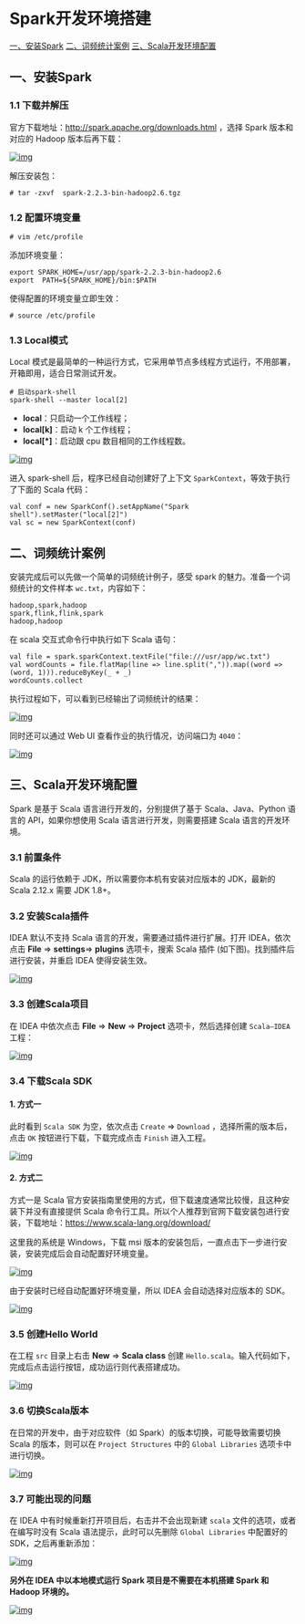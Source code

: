 # Spark开发环境搭建

[一、安装Spark](https://github.com/heibaiying/BigData-Notes/blob/master/notes/installation/Spark开发环境搭建.md#一安装Spark)
[二、词频统计案例](https://github.com/heibaiying/BigData-Notes/blob/master/notes/installation/Spark开发环境搭建.md#二词频统计案例)
[三、Scala开发环境配置](https://github.com/heibaiying/BigData-Notes/blob/master/notes/installation/Spark开发环境搭建.md#三Scala开发环境配置)

## 一、安装Spark

### 1.1 下载并解压

官方下载地址：http://spark.apache.org/downloads.html ，选择 Spark 版本和对应的 Hadoop 版本后再下载：

[![img](https://camo.githubusercontent.com/50ce84ce37fb45e049fab65277cc95046c933582/68747470733a2f2f67697465652e636f6d2f68656962616979696e672f426967446174612d4e6f7465732f7261772f6d61737465722f70696374757265732f737061726b2d646f776e6c6f61642e706e67)](https://camo.githubusercontent.com/50ce84ce37fb45e049fab65277cc95046c933582/68747470733a2f2f67697465652e636f6d2f68656962616979696e672f426967446174612d4e6f7465732f7261772f6d61737465722f70696374757265732f737061726b2d646f776e6c6f61642e706e67)

解压安装包：

```
# tar -zxvf  spark-2.2.3-bin-hadoop2.6.tgz
```

### 1.2 配置环境变量

```
# vim /etc/profile
```

添加环境变量：

```
export SPARK_HOME=/usr/app/spark-2.2.3-bin-hadoop2.6
export  PATH=${SPARK_HOME}/bin:$PATH
```

使得配置的环境变量立即生效：

```
# source /etc/profile
```

### 1.3 Local模式

Local 模式是最简单的一种运行方式，它采用单节点多线程方式运行，不用部署，开箱即用，适合日常测试开发。

```
# 启动spark-shell
spark-shell --master local[2]
```

- **local**：只启动一个工作线程；
- **local[k]**：启动 k 个工作线程；
- **local[\*]**：启动跟 cpu 数目相同的工作线程数。

[![img](https://camo.githubusercontent.com/92f69dfdff9e8babcf8c04e1a4867024b7a5ed63/68747470733a2f2f67697465652e636f6d2f68656962616979696e672f426967446174612d4e6f7465732f7261772f6d61737465722f70696374757265732f737061726b2d7368656c6c2d6c6f63616c2e706e67)](https://camo.githubusercontent.com/92f69dfdff9e8babcf8c04e1a4867024b7a5ed63/68747470733a2f2f67697465652e636f6d2f68656962616979696e672f426967446174612d4e6f7465732f7261772f6d61737465722f70696374757265732f737061726b2d7368656c6c2d6c6f63616c2e706e67)



进入 spark-shell 后，程序已经自动创建好了上下文 `SparkContext`，等效于执行了下面的 Scala 代码：

```
val conf = new SparkConf().setAppName("Spark shell").setMaster("local[2]")
val sc = new SparkContext(conf)
```

## 二、词频统计案例

安装完成后可以先做一个简单的词频统计例子，感受 spark 的魅力。准备一个词频统计的文件样本 `wc.txt`，内容如下：

```
hadoop,spark,hadoop
spark,flink,flink,spark
hadoop,hadoop
```

在 scala 交互式命令行中执行如下 Scala 语句：

```
val file = spark.sparkContext.textFile("file:///usr/app/wc.txt")
val wordCounts = file.flatMap(line => line.split(",")).map((word => (word, 1))).reduceByKey(_ + _)
wordCounts.collect
```

执行过程如下，可以看到已经输出了词频统计的结果：

[![img](https://camo.githubusercontent.com/82942ac5285a6c76c6b52b95f9857b222f2a2e51/68747470733a2f2f67697465652e636f6d2f68656962616979696e672f426967446174612d4e6f7465732f7261772f6d61737465722f70696374757265732f737061726b2d7368656c6c2e706e67)](https://camo.githubusercontent.com/82942ac5285a6c76c6b52b95f9857b222f2a2e51/68747470733a2f2f67697465652e636f6d2f68656962616979696e672f426967446174612d4e6f7465732f7261772f6d61737465722f70696374757265732f737061726b2d7368656c6c2e706e67)

同时还可以通过 Web UI 查看作业的执行情况，访问端口为 `4040`：

[![img](https://camo.githubusercontent.com/de56640632223716b5c83f4e5e0a471a0046f671/68747470733a2f2f67697465652e636f6d2f68656962616979696e672f426967446174612d4e6f7465732f7261772f6d61737465722f70696374757265732f737061726b2d7368656c6c2d7765622d75692e706e67)](https://camo.githubusercontent.com/de56640632223716b5c83f4e5e0a471a0046f671/68747470733a2f2f67697465652e636f6d2f68656962616979696e672f426967446174612d4e6f7465732f7261772f6d61737465722f70696374757265732f737061726b2d7368656c6c2d7765622d75692e706e67)

## 三、Scala开发环境配置

Spark 是基于 Scala 语言进行开发的，分别提供了基于 Scala、Java、Python 语言的 API，如果你想使用 Scala 语言进行开发，则需要搭建 Scala 语言的开发环境。

### 3.1 前置条件

Scala 的运行依赖于 JDK，所以需要你本机有安装对应版本的 JDK，最新的 Scala 2.12.x 需要 JDK 1.8+。

### 3.2 安装Scala插件

IDEA 默认不支持 Scala 语言的开发，需要通过插件进行扩展。打开 IDEA，依次点击 **File** => **settings**=> **plugins** 选项卡，搜索 Scala 插件 (如下图)。找到插件后进行安装，并重启 IDEA 使得安装生效。

[![img](https://camo.githubusercontent.com/84287c17ac59d410261f074bc0e6f5f395e3d2b0/68747470733a2f2f67697465652e636f6d2f68656962616979696e672f426967446174612d4e6f7465732f7261772f6d61737465722f70696374757265732f696465612d7363616c612d706c7567696e2e706e67)](https://camo.githubusercontent.com/84287c17ac59d410261f074bc0e6f5f395e3d2b0/68747470733a2f2f67697465652e636f6d2f68656962616979696e672f426967446174612d4e6f7465732f7261772f6d61737465722f70696374757265732f696465612d7363616c612d706c7567696e2e706e67)

### 3.3 创建Scala项目

在 IDEA 中依次点击 **File** => **New** => **Project** 选项卡，然后选择创建 `Scala—IDEA` 工程：

[![img](https://camo.githubusercontent.com/7f318b463cfe8b4d48483a6a75846837909ecc78/68747470733a2f2f67697465652e636f6d2f68656962616979696e672f426967446174612d4e6f7465732f7261772f6d61737465722f70696374757265732f696465612d6e657770726f6a6563742d7363616c612e706e67)](https://camo.githubusercontent.com/7f318b463cfe8b4d48483a6a75846837909ecc78/68747470733a2f2f67697465652e636f6d2f68656962616979696e672f426967446174612d4e6f7465732f7261772f6d61737465722f70696374757265732f696465612d6e657770726f6a6563742d7363616c612e706e67)

### 3.4 下载Scala SDK

#### 1. 方式一

此时看到 `Scala SDK` 为空，依次点击 `Create` => `Download` ，选择所需的版本后，点击 `OK` 按钮进行下载，下载完成点击 `Finish` 进入工程。

[![img](https://camo.githubusercontent.com/6dfbec3d30094a23e7f7eccd8cbf88eaecf559c6/68747470733a2f2f67697465652e636f6d2f68656962616979696e672f426967446174612d4e6f7465732f7261772f6d61737465722f70696374757265732f696465612d7363616c612d73656c6563742e706e67)](https://camo.githubusercontent.com/6dfbec3d30094a23e7f7eccd8cbf88eaecf559c6/68747470733a2f2f67697465652e636f6d2f68656962616979696e672f426967446174612d4e6f7465732f7261772f6d61737465722f70696374757265732f696465612d7363616c612d73656c6563742e706e67)

#### 2. 方式二

方式一是 Scala 官方安装指南里使用的方式，但下载速度通常比较慢，且这种安装下并没有直接提供 Scala 命令行工具。所以个人推荐到官网下载安装包进行安装，下载地址：https://www.scala-lang.org/download/

这里我的系统是 Windows，下载 msi 版本的安装包后，一直点击下一步进行安装，安装完成后会自动配置好环境变量。

[![img](https://camo.githubusercontent.com/9ce80e882f7794c7e4fe173ebd637140cb7579fc/68747470733a2f2f67697465652e636f6d2f68656962616979696e672f426967446174612d4e6f7465732f7261772f6d61737465722f70696374757265732f7363616c612d6f746865722d7265736f75726365732e706e67)](https://camo.githubusercontent.com/9ce80e882f7794c7e4fe173ebd637140cb7579fc/68747470733a2f2f67697465652e636f6d2f68656962616979696e672f426967446174612d4e6f7465732f7261772f6d61737465722f70696374757265732f7363616c612d6f746865722d7265736f75726365732e706e67)

由于安装时已经自动配置好环境变量，所以 IDEA 会自动选择对应版本的 SDK。

[![img](https://camo.githubusercontent.com/0cd3b51d68bc577d27bc0de16536629c5d8d62c9/68747470733a2f2f67697465652e636f6d2f68656962616979696e672f426967446174612d4e6f7465732f7261772f6d61737465722f70696374757265732f696465612d7363616c612d322e312e382e706e67)](https://camo.githubusercontent.com/0cd3b51d68bc577d27bc0de16536629c5d8d62c9/68747470733a2f2f67697465652e636f6d2f68656962616979696e672f426967446174612d4e6f7465732f7261772f6d61737465722f70696374757265732f696465612d7363616c612d322e312e382e706e67)

### 3.5 创建Hello World

在工程 `src` 目录上右击 **New** => **Scala class** 创建 `Hello.scala`。输入代码如下，完成后点击运行按钮，成功运行则代表搭建成功。

[![img](https://camo.githubusercontent.com/6b555842babd87f8a20fa267e88a559c61a408ba/68747470733a2f2f67697465652e636f6d2f68656962616979696e672f426967446174612d4e6f7465732f7261772f6d61737465722f70696374757265732f7363616c612d68656c6c6f2d776f726c642e706e67)](https://camo.githubusercontent.com/6b555842babd87f8a20fa267e88a559c61a408ba/68747470733a2f2f67697465652e636f6d2f68656962616979696e672f426967446174612d4e6f7465732f7261772f6d61737465722f70696374757265732f7363616c612d68656c6c6f2d776f726c642e706e67)

### 3.6 切换Scala版本

在日常的开发中，由于对应软件（如 Spark）的版本切换，可能导致需要切换 Scala 的版本，则可以在 `Project Structures` 中的 `Global Libraries` 选项卡中进行切换。

[![img](https://camo.githubusercontent.com/6acf002b8666ccce4c5c1c2f4fb7d42c108366d3/68747470733a2f2f67697465652e636f6d2f68656962616979696e672f426967446174612d4e6f7465732f7261772f6d61737465722f70696374757265732f696465612d7363616c612d6368616e67652e706e67)](https://camo.githubusercontent.com/6acf002b8666ccce4c5c1c2f4fb7d42c108366d3/68747470733a2f2f67697465652e636f6d2f68656962616979696e672f426967446174612d4e6f7465732f7261772f6d61737465722f70696374757265732f696465612d7363616c612d6368616e67652e706e67)

### 3.7 可能出现的问题

在 IDEA 中有时候重新打开项目后，右击并不会出现新建 `scala` 文件的选项，或者在编写时没有 Scala 语法提示，此时可以先删除 `Global Libraries` 中配置好的 SDK，之后再重新添加：

[![img](https://camo.githubusercontent.com/0b691d45a7b9f6fab239ec61b7a375a131eec57c/68747470733a2f2f67697465652e636f6d2f68656962616979696e672f426967446174612d4e6f7465732f7261772f6d61737465722f70696374757265732f7363616c612d73646b2e706e67)](https://camo.githubusercontent.com/0b691d45a7b9f6fab239ec61b7a375a131eec57c/68747470733a2f2f67697465652e636f6d2f68656962616979696e672f426967446174612d4e6f7465732f7261772f6d61737465722f70696374757265732f7363616c612d73646b2e706e67)

**另外在 IDEA 中以本地模式运行 Spark 项目是不需要在本机搭建 Spark 和 Hadoop 环境的。**

[![img](https://camo.githubusercontent.com/6e4d664b5691228295efc55f71fcc05b107514b6/68747470733a2f2f67697465652e636f6d2f68656962616979696e672f426967446174612d4e6f7465732f7261772f6d61737465722f70696374757265732f77656978696e2d646573632e706e67)](https://camo.githubusercontent.com/6e4d664b5691228295efc55f71fcc05b107514b6/68747470733a2f2f67697465652e636f6d2f68656962616979696e672f426967446174612d4e6f7465732f7261772f6d61737465722f70696374757265732f77656978696e2d646573632e706e67)